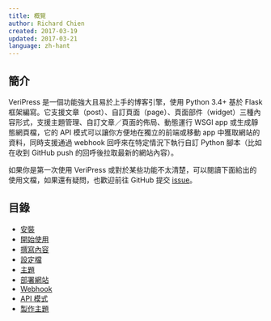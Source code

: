 ```yaml
---
title: 概覽
author: Richard Chien
created: 2017-03-19
updated: 2017-03-21
language: zh-hant
---
```


## 簡介

VeriPress 是一個功能強大且易於上手的博客引擎，使用 Python 3.4+ 基於 Flask 框架編寫。它支援文章（post）、自訂頁面（page）、頁面部件（widget）三種內容形式，支援主題管理、自訂文章／頁面的佈局、動態運行 WSGI app 或生成靜態網頁檔，它的 API 模式可以讓你方便地在獨立的前端或移動 app 中獲取網站的資料，同時支援通過 webhook 回呼來在特定情況下執行自訂 Python 腳本（比如在收到 GitHub push 的回呼後拉取最新的網站內容）。

如果你是第一次使用 VeriPress 或對於某些功能不太清楚，可以閱讀下面給出的使用文檔，如果還有疑問，也歡迎前往 GitHub 提交 [issue](https://github.com/veripress/veripress/issues/new)。

## 目錄

- [安裝](installation.html)
- [開始使用](getting-started.html)
- [撰寫內容](writing.html)
- [設定檔](configuration-file.html)
- [主題](theme.html)
- [部署網站](deployment.html)
- [Webhook](webhook.html)
- [API 模式](api-mode.html)
- [製作主題](making-your-own-theme.html)
